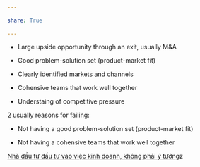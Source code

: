 ---  
share: True  
---  
- Large upside opportunity through an exit, usually M&A  
- Good problem-solution set (product-market fit)  
- Clearly identified markets and channels   
- Cohensive teams that work well together  
- Understaing of competitive pressure   
  
2  usually reasons for failing:  
- Not having a good problem-solution set (product-market fit)  
- Not having  a cohensive teams that work well together  
  
[Nhà đầu tư đầu tư vào việc kinh doanh, không phải ý tưởng](./Nh%C3%A0%20%C4%91%E1%BA%A7u%20t%C6%B0%20%C4%91%E1%BA%A7u%20t%C6%B0%20v%C3%A0o%20vi%E1%BB%87c%20kinh%20doanh,%20kh%C3%B4ng%20ph%E1%BA%A3i%20%C3%BD%20t%C6%B0%E1%BB%9Fng.md)z  
